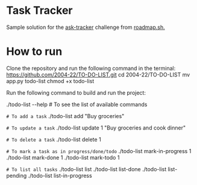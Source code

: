 # Task Tracker 
Sample solution for the [ask-tracker](https://roadmap.sh/projects/task-tracker) challenge from [roadmap.sh.](https://roadmap.sh/)

# How to run

Clone the repository and run the following command in the terminal:
https://github.com/2004-22/TO-DO-LIST.git
cd 2004-22/TO-DO-LIST
mv app.py todo-list
chmod +x todo-list

Run the following command to build and run the project:

./todo-list --help # To see the list of available commands

`# To add a task`
./todo-list add "Buy groceries"

 `# To update a task`
./todo-list update 1 "Buy groceries and cook dinner"

`# To delete a task`
./todo-list delete 1

`# To mark a task as in progress/done/todo`
./todo-list mark-in-progress 1
./todo-list mark-done 1
./todo-list mark-todo 1

`# To list all tasks`
./todo-list list
./todo-list list-done
./todo-list list-pending
./todo-list list-in-progress
